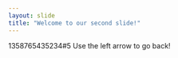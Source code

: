 ```yaml
---
layout: slide
title: "Welcome to our second slide!"
---
```

1358765435234#5
Use the left arrow to go back!
